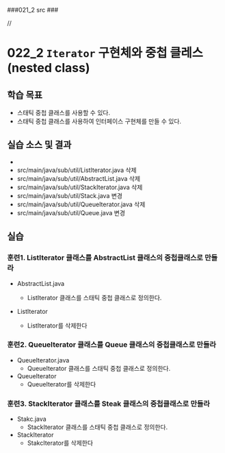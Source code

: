 ###021_2 src ###

// 

# 022_2 `Iterator` 구현체와 중첩 클레스(nested class)

## 학습 목표

- 스태틱 중첩 클래스를 사용할 수 있다.
- 스태틱 중첩 클래스를 사용하여 인터페이스 구현체를 만들 수 있다.

## 실습 소스 및 결과


- 
- src/main/java/sub/util/ListIterator.java 삭제
- src/main/java/sub/util/AbstractList.java 삭제
- src/main/java/sub/util/StackIterator.java 삭제
- src/main/java/sub/util/Stack.java 변경
- src/main/java/sub/util/QueueIterator.java 삭제
- src/main/java/sub/util/Queue.java 변경

## 실습

### 훈련1. ListIterator 클래스를 AbstractList 클래스의 중첩클래스로 만들라

- AbstractList.java 
  - ListIterator 클래스를 스태틱 중첩 클래스로 정의한다.

- ListIterator
  - ListIterator를 삭제한다
  

### 훈련2. QueueIterator 클래스를 Queue 클래스의 중첩클래스로 만들라

- QueueIterator.java 
  - QueueIterator 클래스를 스태틱 중첩 클래스로 정의한다.
- QueueIterator
  - QueueIterator를 삭제한다
  
### 훈련3. StackIterator 클래스를 Steak 클래스의 중첩클래스로 만들라

- Stakc.java 
  - StackIterator 클래스를 스태틱 중첩 클래스로 정의한다.
- StackIterator
  - StakcIterator를 삭제한다
